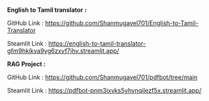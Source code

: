 **English to Tamil translator :**

GitHub Link :
https://github.com/Shanmugavel701/English-to-Tamil-Translator

Steamlit Link :
https://english-to-tamil-translator-gfm9hkikva9yg6zxvf7jhv.streamlit.app/

**RAG Project :**

GitHub Link :
https://github.com/Shanmugavel701/pdfbot/tree/main

Steamlit Link :
https://pdfbot-pnm3ixvks5yhvnqilezf5x.streamlit.app/
